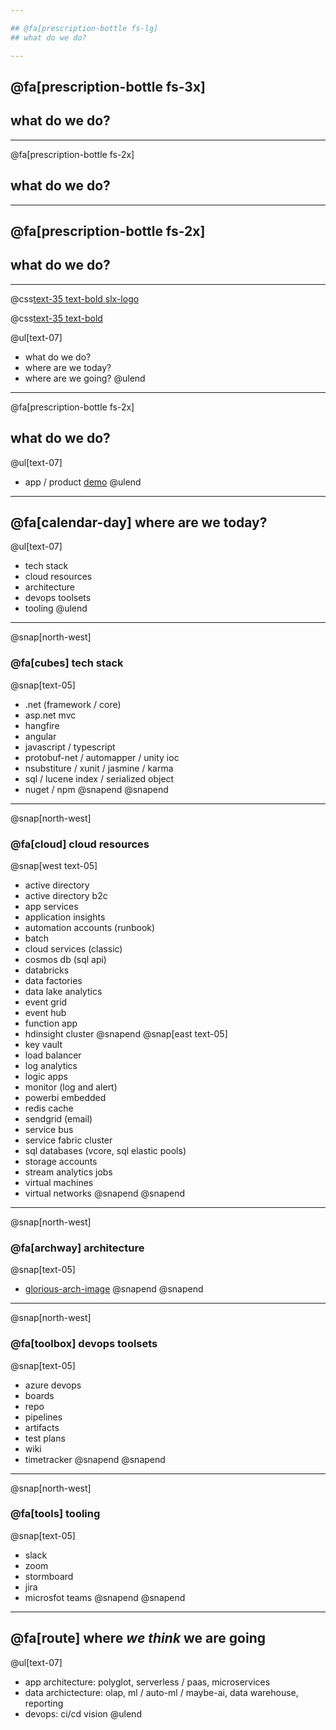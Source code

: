 ```yaml
---

## @fa[prescription-bottle fs-lg]
## what do we do?

---
```


## @fa[prescription-bottle fs-3x]
## what do we do?

---

@fa[prescription-bottle fs-2x]
## what do we do?

---

## @fa[prescription-bottle fs-2x]
## what do we do?

---

@css[text-35 text-bold slx-logo](supplylogix)

@css[text-35 text-bold](demo)

@ul[text-07]
- what do we do?
- where are we today?
- where are we going?
@ulend

---

@fa[prescription-bottle fs-2x]
## what do we do?
@ul[text-07]
- app / product [demo](https://qa.supplylogix.com)
@ulend

---

## @fa[calendar-day] where are we today?
@ul[text-07]
- tech stack
- cloud resources
- architecture
- devops toolsets
- tooling
@ulend

---

@snap[north-west]
### @fa[cubes] tech stack
@snap[text-05]
- .net (framework / core)
- asp.net mvc
- hangfire
- angular
- javascript / typescript
- protobuf-net / automapper / unity ioc
- nsubstiture / xunit / jasmine / karma
- sql / lucene index / serialized object
- nuget / npm
@snapend
@snapend

---

@snap[north-west]
### @fa[cloud] cloud resources
@snap[west text-05]
- active directory
- active directory b2c
- app services
- application insights
- automation accounts (runbook)
- batch
- cloud services (classic)
- cosmos db (sql api)
- databricks
- data factories
- data lake analytics
- event grid
- event hub
- function app
- hdinsight cluster
@snapend
@snap[east text-05]
- key vault
- load balancer
- log analytics
- logic apps
- monitor (log and alert)
- powerbi embedded
- redis cache
- sendgrid (email)
- service bus
- service fabric cluster
- sql databases (vcore, sql elastic pools)
- storage accounts
- stream analytics jobs
- virtual machines
- virtual networks
@snapend
@snapend

---

@snap[north-west]
### @fa[archway] architecture
@snap[text-05]
- [glorious-arch-image](https://dev.azure.com/supplylogix/Internal/_git/InterviewProject?path=%2Finterview-questions%2Fslx-architecture.pdf&version=GBmaster)
@snapend
@snapend

---

@snap[north-west]
### @fa[toolbox] devops toolsets
@snap[text-05]
- azure devops
- boards
- repo
- pipelines
- artifacts
- test plans
- wiki
- timetracker
@snapend
@snapend

---

@snap[north-west]
### @fa[tools] tooling
@snap[text-05]
- slack
- zoom
- stormboard
- jira
- microsfot teams
@snapend
@snapend

---

## @fa[route] where _we think_ we are going
@ul[text-07]
- app architecture: polyglot, serverless / paas, microservices
- data archictecture: olap, ml / auto-ml / maybe-ai, data warehouse, reporting
- devops: ci/cd vision
@ulend
